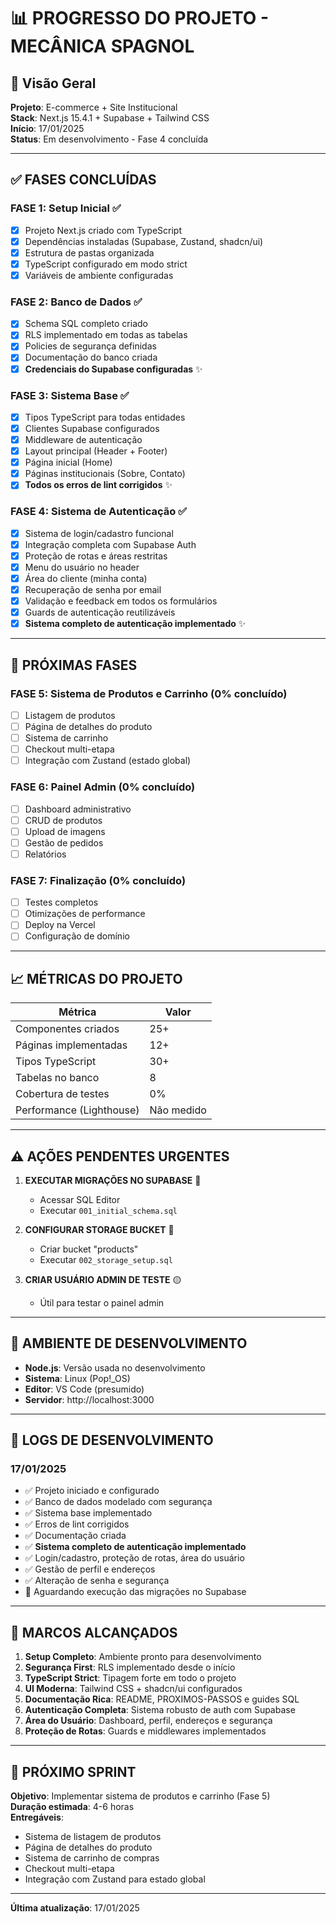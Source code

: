 # 📊 PROGRESSO DO PROJETO - MECÂNICA SPAGNOL

## 🎯 Visão Geral

**Projeto**: E-commerce + Site Institucional  
**Stack**: Next.js 15.4.1 + Supabase + Tailwind CSS  
**Início**: 17/01/2025  
**Status**: Em desenvolvimento - Fase 4 concluída

---

## ✅ FASES CONCLUÍDAS

### FASE 1: Setup Inicial ✅
- [x] Projeto Next.js criado com TypeScript
- [x] Dependências instaladas (Supabase, Zustand, shadcn/ui)
- [x] Estrutura de pastas organizada
- [x] TypeScript configurado em modo strict
- [x] Variáveis de ambiente configuradas

### FASE 2: Banco de Dados ✅
- [x] Schema SQL completo criado
- [x] RLS implementado em todas as tabelas
- [x] Policies de segurança definidas
- [x] Documentação do banco criada
- [x] **Credenciais do Supabase configuradas** ✨

### FASE 3: Sistema Base ✅
- [x] Tipos TypeScript para todas entidades
- [x] Clientes Supabase configurados
- [x] Middleware de autenticação
- [x] Layout principal (Header + Footer)
- [x] Página inicial (Home)
- [x] Páginas institucionais (Sobre, Contato)
- [x] **Todos os erros de lint corrigidos** ✨

### FASE 4: Sistema de Autenticação ✅
- [x] Sistema de login/cadastro funcional
- [x] Integração completa com Supabase Auth
- [x] Proteção de rotas e áreas restritas
- [x] Menu do usuário no header
- [x] Área do cliente (minha conta)
- [x] Recuperação de senha por email
- [x] Validação e feedback em todos os formulários
- [x] Guards de autenticação reutilizáveis
- [x] **Sistema completo de autenticação implementado** ✨

---

## 🚧 PRÓXIMAS FASES

### FASE 5: Sistema de Produtos e Carrinho (0% concluído)
- [ ] Listagem de produtos
- [ ] Página de detalhes do produto
- [ ] Sistema de carrinho
- [ ] Checkout multi-etapa
- [ ] Integração com Zustand (estado global)

### FASE 6: Painel Admin (0% concluído)
- [ ] Dashboard administrativo
- [ ] CRUD de produtos
- [ ] Upload de imagens
- [ ] Gestão de pedidos
- [ ] Relatórios

### FASE 7: Finalização (0% concluído)
- [ ] Testes completos
- [ ] Otimizações de performance
- [ ] Deploy na Vercel
- [ ] Configuração de domínio

---

## 📈 MÉTRICAS DO PROJETO

| Métrica | Valor |
|---------|-------|
| Componentes criados | 25+ |
| Páginas implementadas | 12+ |
| Tipos TypeScript | 30+ |
| Tabelas no banco | 8 |
| Cobertura de testes | 0% |
| Performance (Lighthouse) | Não medido |

---

## ⚠️ AÇÕES PENDENTES URGENTES

1. **EXECUTAR MIGRAÇÕES NO SUPABASE** 🔴
   - Acessar SQL Editor
   - Executar `001_initial_schema.sql`

2. **CONFIGURAR STORAGE BUCKET** 🔴
   - Criar bucket "products"
   - Executar `002_storage_setup.sql`

3. **CRIAR USUÁRIO ADMIN DE TESTE** 🟡
   - Útil para testar o painel admin

---

## 🔧 AMBIENTE DE DESENVOLVIMENTO

- **Node.js**: Versão usada no desenvolvimento
- **Sistema**: Linux (Pop!_OS)
- **Editor**: VS Code (presumido)
- **Servidor**: http://localhost:3000

---

## 📝 LOGS DE DESENVOLVIMENTO

### 17/01/2025
- ✅ Projeto iniciado e configurado
- ✅ Banco de dados modelado com segurança
- ✅ Sistema base implementado
- ✅ Erros de lint corrigidos
- ✅ Documentação criada
- ✅ **Sistema completo de autenticação implementado**
- ✅ Login/cadastro, proteção de rotas, área do usuário
- ✅ Gestão de perfil e endereços
- ✅ Alteração de senha e segurança
- 🔴 Aguardando execução das migrações no Supabase

---

## 🎉 MARCOS ALCANÇADOS

1. **Setup Completo**: Ambiente pronto para desenvolvimento
2. **Segurança First**: RLS implementado desde o início
3. **TypeScript Strict**: Tipagem forte em todo o projeto
4. **UI Moderna**: Tailwind CSS + shadcn/ui configurados
5. **Documentação Rica**: README, PROXIMOS-PASSOS e guides SQL
6. **Autenticação Completa**: Sistema robusto de auth com Supabase
7. **Área do Usuário**: Dashboard, perfil, endereços e segurança
8. **Proteção de Rotas**: Guards e middlewares implementados

---

## 🚀 PRÓXIMO SPRINT

**Objetivo**: Implementar sistema de produtos e carrinho (Fase 5)  
**Duração estimada**: 4-6 horas  
**Entregáveis**:
- Sistema de listagem de produtos
- Página de detalhes do produto
- Sistema de carrinho de compras
- Checkout multi-etapa
- Integração com Zustand para estado global

---

**Última atualização**: 17/01/2025